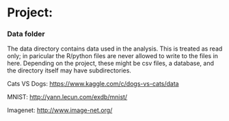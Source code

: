 # Project: 
### Data folder

The data directory contains data used in the analysis. This is treated as read only; in paricular the R/python files are never allowed to write to the files in here. Depending on the project, these might be csv files, a database, and the directory itself may have subdirectories.

Cats VS Dogs: https://www.kaggle.com/c/dogs-vs-cats/data

MNIST: http://yann.lecun.com/exdb/mnist/

Imagenet: http://www.image-net.org/

